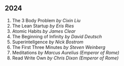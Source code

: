 

## 2024


1. The 3 Body Problem *by Cixin Liu*
1. The Lean Startup *by Eris Ries*
1. Atomic Habits *by James Clear*
1. The Beginning of Infinity *by David Deutsch*
1. Superintellgence *by Nick Bostrom*  
1. <span class="fade-text-light">The First Three Minutes *by Steven Weinberg*</span>
1. <span class="fade-text-light">Meditations *by Marcus Aurelius (Emperor of Rome)*</span>  
1. <span class="fade-text-light">Read Write Own *by Chris Dixon (Emperor of Rome)*</span>  
